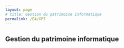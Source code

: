 ```yaml
---
layout: page
# title: Gestion du patrimoine informatique
permalink: /E4/GPI
---
```

## Gestion du patrimoine informatique